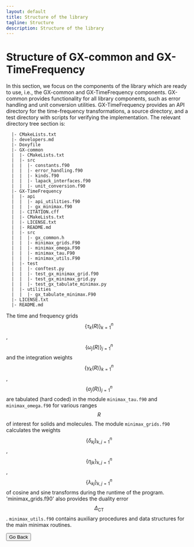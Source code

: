 ```yaml
---
layout: default
title: Structure of the library
tagline: Structure
description: Structure of the library
---
```


# Structure of GX-common and GX-TimeFrequency

In this section, we focus on the components of the library which are ready to use, i.e., the  GX-common and GX-TimeFrequency components. GX-common provides functionality for all library components, such as error handling and unit conversion utilities. GX-TimeFrequency provides an API directory for the time-frequency transformations, a source directory, and a test directory with scripts for verifying the implementation. The relevant directory tree section is:

```plaintext
  |- CMakeLists.txt
  |- developers.md
  |- Doxyfile
  |- GX-common
  |  |- CMakeLists.txt
  |  |- src
  |  |  |- constants.f90
  |  |  |- error_handling.f90
  |  |  |- kinds.f90
  |  |  |- lapack_interfaces.f90
  |  |  |- unit_conversion.f90
  |- GX-TimeFrequency
  |  |- api
  |  |  |- api_utilities.f90
  |  |  |- gx_minimax.f90
  |  |- CITATION.cff
  |  |- CMakeLists.txt
  |  |- LICENSE.txt
  |  |- README.md
  |  |- src
  |  |  |- gx_common.h
  |  |  |- minimax_grids.F90
  |  |  |- minimax_omega.F90
  |  |  |- minimax_tau.F90
  |  |  |- minimax_utils.F90
  |  |- test
  |  |  |- conftest.py
  |  |  |- test_gx_minimax_grid.f90
  |  |  |- test_gx_minimax_grid.py
  |  |  |- test_gx_tabulate_minimax.py
  |  |- utilities
  |  |  |- gx_tabulate_minimax.F90
  |- LICENSE.txt
  |- README.md
```

The time and frequency grids $$\{\tau_k(R)\}_{k=1}^n$$, $$\{\omega_j(R)\}_{j=1}^n$$ and the integration weights $$\{\gamma_k(R)\}_{k=1}^n$$, $$\{\sigma_j(R)\}_{j=1}^n$$ are tabulated (hard coded) in the module `minimax_tau.f90` and `minimax_omega.f90` for various ranges $$R$$ of interest for solids and molecules. The module `minimax_grids.f90` calculates the weights $$\{\delta_{kj}\}_{k,j=1}^n$$, $$\{\eta_{jk}\}_{k,j=1}^n$$, $$\{\lambda_{kj}\}_{k,j=1}^n$$ of cosine and sine transforms during the runtime of the program. 'minimax_grids.f90' also provides the duality error $$\Delta_{\text{CT}}$$. `minimax_utils.f90` contains auxiliary procedures and data structures for the main minimax routines.

<button onclick="goBack()">Go Back</button>

<script>
function goBack() {
  window.history.back();
}
</script>
